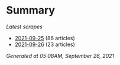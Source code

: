 # Summary
*Latest scrapes*
* [2021-09-25](https://github.com/nuuuwan/news_lk/blob/data/news_lk.2021-09-25.json) (86 articles)
* [2021-09-26](https://github.com/nuuuwan/news_lk/blob/data/news_lk.2021-09-26.json) (23 articles)

*Generated at 05:08AM, September 26, 2021*